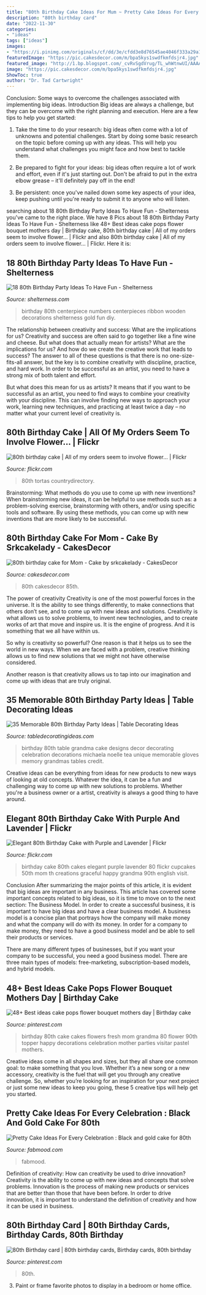 ```yaml
---
title: "80th Birthday Cake Ideas For Mum ~ Pretty Cake Ideas For Every Celebration : Black And Gold Cake For 80th"
description: "80th birthday card"
date: "2022-11-30"
categories:
- "ideas"
tags: ["ideas"]
images:
- "https://i.pinimg.com/originals/cf/dd/3e/cfdd3e8d76545ae4046f333a29a15cb1.jpg"
featuredImage: "https://pic.cakesdecor.com/m/bpa5kys1swdfkmfdsjr4.jpg"
featured_image: "http://1.bp.blogspot.com/_cvRvSgdVrug/TL_whWtnwUI/AAAAAAAAAfQ/gNrMa0gPPaY/s1600/DSC_0076.JPG"
image: "https://pic.cakesdecor.com/m/bpa5kys1swdfkmfdsjr4.jpg"
ShowToc: true
author: "Dr. Tad Cartwright"
---
```



Conclusion: Some ways to overcome the challenges associated with implementing big ideas.
Introduction
Big ideas are always a challenge, but they can be overcome with the right planning and execution. Here are a few tips to help you get started:

1. Take the time to do your research: big ideas often come with a lot of unknowns and potential challenges. Start by doing some basic research on the topic before coming up with any ideas. This will help you understand what challenges you might face and how best to tackle them.

2. Be prepared to fight for your ideas: big ideas often require a lot of work and effort, even if it's just starting out. Don't be afraid to put in the extra elbow grease – it'll definitely pay off in the end!

3. Be persistent: once you've nailed down some key aspects of your idea, keep pushing until you're ready to submit it to anyone who will listen.

	

		
searching about 18 80th Birthday Party Ideas To Have Fun - Shelterness you've came to the right place. We have 8 Pics about 18 80th Birthday Party Ideas To Have Fun - Shelterness like 48+ Best ideas cake pops flower bouquet mothers day | Birthday cake, 80th birthday cake | All of my orders seem to involve flower… | Flickr and also 80th birthday cake | All of my orders seem to involve flower… | Flickr. Here it is:
		
    
## 18 80th Birthday Party Ideas To Have Fun - Shelterness

<img loading=lazy src="http://i.shelterness.com/2017/02/03-80th-birthday-centerpiece-with-wooden-numbers-and-ribbon.jpg" onerror="this.onerror=null;this.src='https://tse4.mm.bing.net/th?id=OIP.Mya7Ow8JeuFz2khBPmhFqQHaJ4&amp;pid=15.1';" alt="18 80th Birthday Party Ideas To Have Fun - Shelterness">

_Source: shelterness.com_

>birthday 80th centerpiece numbers centerpieces ribbon wooden decorations shelterness gold fun diy. 

	

The relationship between creativity and success: What are the implications for us?
Creativity and success are often said to go together like a fine wine and cheese. But what does that actually mean for artists? What are the implications for us? And how do we create the creative work that leads to success?
The answer to all of these questions is that there is no one-size-fits-all answer, but the key is to combine creativity with discipline, practice, and hard work. In order to be successful as an artist, you need to have a strong mix of both talent and effort.

But what does this mean for us as artists? It means that if you want to be successful as an artist, you need to find ways to combine your creativity with your discipline. This can involve finding new ways to approach your work, learning new techniques, and practicing at least twice a day – no matter what your current level of creativity is.

    
## 80th Birthday Cake | All Of My Orders Seem To Involve Flower… | Flickr

<img loading=lazy src="https://c2.staticflickr.com/4/3160/2868149982_5bc215c1ff_b.jpg" onerror="this.onerror=null;this.src='https://tse3.mm.bing.net/th?id=OIP.wK1KYi7WY23ZOJhKu0Bb6gHaJ4&amp;pid=15.1';" alt="80th birthday cake | All of my orders seem to involve flower… | Flickr">

_Source: flickr.com_

>80th tortas countrydirectory. 

	

Brainstorming: What methods do you use to come up with new inventions?
When brainstorming new ideas, it can be helpful to use methods such as: a problem-solving exercise, brainstorming with others, and/or using specific tools and software. By using these methods, you can come up with new inventions that are more likely to be successful.

    
## 80th Birthday Cake For Mom - Cake By Srkcakelady - CakesDecor

<img loading=lazy src="https://pic.cakesdecor.com/m/bpa5kys1swdfkmfdsjr4.jpg" onerror="this.onerror=null;this.src='https://tse2.mm.bing.net/th?id=OIP.GnuH8FNW8VoQoVz8ha_wBQHaJ3&amp;pid=15.1';" alt="80th birthday cake for Mom - Cake by srkcakelady - CakesDecor">

_Source: cakesdecor.com_

>80th cakesdecor 85th. 

	

The power of creativity
Creativity is one of the most powerful forces in the universe. It is the ability to see things differently, to make connections that others don’t see, and to come up with new ideas and solutions.
Creativity is what allows us to solve problems, to invent new technologies, and to create works of art that move and inspire us. It is the engine of progress. And it is something that we all have within us.

So why is creativity so powerful? One reason is that it helps us to see the world in new ways. When we are faced with a problem, creative thinking allows us to find new solutions that we might not have otherwise considered.

Another reason is that creativity allows us to tap into our imagination and come up with ideas that are truly original.

    
## 35 Memorable 80th Birthday Party Ideas | Table Decorating Ideas

<img loading=lazy src="http://1.bp.blogspot.com/_cvRvSgdVrug/TL_whWtnwUI/AAAAAAAAAfQ/gNrMa0gPPaY/s1600/DSC_0076.JPG" onerror="this.onerror=null;this.src='https://tse1.mm.bing.net/th?id=OIP.jEdrg_nb6YLReMK_AJPPzAHaE7&amp;pid=15.1';" alt="35 Memorable 80th Birthday Party Ideas | Table Decorating Ideas">

_Source: tabledecoratingideas.com_

>birthday 80th table grandma cake designs decor decorating celebration decorations michaela noelle tea unique memorable gloves memory grandmas tables credit. 

	

Creative ideas can be everything from ideas for new products to new ways of looking at old concepts. Whatever the idea, it can be a fun and challenging way to come up with new solutions to problems. Whether you're a business owner or a artist, creativity is always a good thing to have around.

    
## Elegant 80th Birthday Cake With Purple And Lavender | Flickr

<img loading=lazy src="https://c2.staticflickr.com/4/3703/9675761994_4b94b7d1b6_b.jpg" onerror="this.onerror=null;this.src='https://tse3.mm.bing.net/th?id=OIP.47DX2EMJVVxn3xYVdi_XnQHaKS&amp;pid=15.1';" alt="Elegant 80th Birthday Cake with Purple and Lavender | Flickr">

_Source: flickr.com_

>birthday cake 80th cakes elegant purple lavender 80 flickr cupcakes 50th mom th creations graceful happy grandma 90th english visit. 

	

Conclusion
After summarizing the major points of this article, it is evident that big ideas are important in any business. This article has covered some important concepts related to big ideas, so it is time to move on to the next section: The Business Model.
In order to create a successful business, it is important to have big ideas and have a clear business model. A business model is a concise plan that portrays how the company will make money and what the company will do with its money. In order for a company to make money, they need to have a good business model and be able to sell their products or services. 

There are many different types of businesses, but if you want your company to be successful, you need a good business model. There are three main types of models: free-marketing, subscription-based models, and hybrid models.

    
## 48+ Best Ideas Cake Pops Flower Bouquet Mothers Day | Birthday Cake

<img loading=lazy src="https://i.pinimg.com/originals/cf/dd/3e/cfdd3e8d76545ae4046f333a29a15cb1.jpg" onerror="this.onerror=null;this.src='https://tse4.mm.bing.net/th?id=OIP.haH8C2onig5wR7c5lUbVbAAAAA&amp;pid=15.1';" alt="48+ Best ideas cake pops flower bouquet mothers day | Birthday cake">

_Source: pinterest.com_

>birthday 80th cake cakes flowers fresh mom grandma 80 flower 90th topper happy decorations celebration mother parties visitar pastel mothers. 

	

Creative ideas come in all shapes and sizes, but they all share one common goal: to make something that you love. Whether it’s a new song or a new accessory, creativity is the fuel that will get you through any creative challenge. So, whether you’re looking for an inspiration for your next project or just some new ideas to keep you going, these 5 creative tips will help get you started.

    
## Pretty Cake Ideas For Every Celebration : Black And Gold Cake For 80th

<img loading=lazy src="https://www.fabmood.com/inspiration/wp-content/uploads/2021/02/cake-ideas-7-370x540.jpg" onerror="this.onerror=null;this.src='https://tse4.mm.bing.net/th?id=OIP.ajo7AHoq0KOFKLeVAB8LvQAAAA&amp;pid=15.1';" alt="Pretty Cake Ideas For Every Celebration : Black and gold cake for 80th">

_Source: fabmood.com_

>fabmood. 

	

Definition of creativity: How can creativity be used to drive innovation?
Creativity is the ability to come up with new ideas and concepts that solve problems. Innovation is the process of making new products or services that are better than those that have been before. In order to drive innovation, it is important to understand the definition of creativity and how it can be used in business.

    
## 80th Birthday Card | 80th Birthday Cards, Birthday Cards, 80th Birthday

<img loading=lazy src="https://i.pinimg.com/736x/45/85/f0/4585f0953f5d7503dde52d22d99a2c93.jpg" onerror="this.onerror=null;this.src='https://tse3.mm.bing.net/th?id=OIP.adCaqTmRgEM-NaKey-TiHQHaJ3&amp;pid=15.1';" alt="80th Birthday card | 80th birthday cards, Birthday cards, 80th birthday">

_Source: pinterest.com_

>80th. 

	

3. Paint or frame favorite photos to display in a bedroom or home office.

